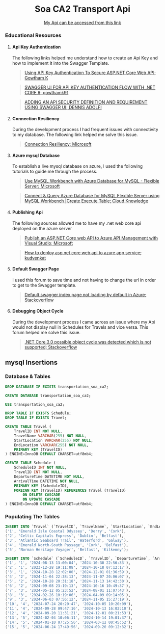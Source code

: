 <h1 align="center">
   Soa CA2 Transport Api
</h1>
<div align="center">
<a href='https://transportationsoaca2api.azurewebsites.net'>
  My Api can be accessed from this link
</a>
</div>

### Educational Resources
1. #### Api Key Authentication
   The following links helped me understand how to create an Api Key and how to implement it into the Swagger Template.

   >[Using API Key Authentication To Secure ASP.NET Core Web API; Gowtham K](https://www.c-sharpcorner.com/article/using-api-key-authentication-to-secure-asp-net-core-web-api/)

   >[SWAGGER UI FOR API KEY AUTHENTICATION FLOW WITH .NET CORE 6; gowthamk91](https://gowthamcbe.com/2022/02/21/swagger-ui-for-api-key-authentication-flow-with-net-core-6/)

   >[ADDING AN API SECURITY DEFINITION AND REQUIREMENT USING SWAGGER UI; DENNIS ADOLFI](https://adolfi.dev/blog/adding-an-api-security-definition-and-requirement-using-swagger-ui/)

2. #### Connection Resiliency
   During the development process I had frequent issues with connectivity to my database. The following link helped me solve this issue.

   >[Connection Resiliency; Microsoft](https://learn.microsoft.com/en-us/ef/core/miscellaneous/connection-resiliency)

3. #### Azure mysql Database
   To establish a live mysql database on azure, I used the following tutorials to guide me through the process.

   >[Use MySQL Workbench with Azure Database for MySQL - Flexible Server; Microsoft](https://learn.microsoft.com/en-us/azure/mysql/flexible-server/connect-workbench)

   >[Connect & Query Azure Database for MySQL Flexible Server using MySQL Workbench |Create Execute Table; 
Cloud Knowledge](https://www.youtube.com/watch?v=4Q1J2T9MMns)

4. #### Publishing Api
   The following sources allowed me to have my .net web core api deployed on the azure server

   >[Publish an ASP.NET Core web API to Azure API Management with Visual Studio; Microsoft](https://learn.microsoft.com/en-us/aspnet/core/tutorials/publish-to-azure-api-management-using-vs?view=aspnetcore-6.0)

   >[How to deploy asp.net core web api to azure app service; kudvenkat](https://www.youtube.com/watch?v=MP4zatl3jF8)

5. #### Default Swagger Page
   I used this forum to save time and not having to change the url in order to get to the Swagger template.

   >[Default swagger index page not loading by default in Azure; Stackoverflow](https://stackoverflow.com/questions/67970993/default-swagger-index-page-not-loading-by-default-in-azure)

6. #### Debugging Object Cycle
   During the development process I came across an issue where my Api would not display null in Schedules for Travels and vice versa. This forum helped me solve this issue.

   >[.NET Core 3.0 possible object cycle was detected which is not supported; Stackoverflow](https://stackoverflow.com/questions/59199593/net-core-3-0-possible-object-cycle-was-detected-which-is-not-supported)

## mysql Insertions
### Database & Tables
```sql
DROP DATABASE IF EXISTS transportation_soa_ca2;

CREATE DATABASE transportation_soa_ca2;

USE transportation_soa_ca2;

DROP TABLE IF EXISTS Schedule;
DROP TABLE IF EXISTS Travel;

CREATE TABLE Travel (
    TravelID INT NOT NULL,
    TravelName VARCHAR(255) NOT NULL,
    StartLocation VARCHAR(255) NOT NULL,
    EndLocation VARCHAR(255) NOT NULL,
    PRIMARY KEY (TravelID)
) ENGINE=InnoDB DEFAULT CHARSET=utf8mb4;

CREATE TABLE Schedule (
    ScheduleID INT NOT NULL,
    TravelID INT NOT NULL,
    DepartureTime DATETIME NOT NULL,
    ArrivalTime DATETIME NOT NULL,
    PRIMARY KEY (ScheduleID),
    FOREIGN KEY (TravelID) REFERENCES Travel (TravelID)
        ON DELETE CASCADE
        ON UPDATE CASCADE
) ENGINE=InnoDB DEFAULT CHARSET=utf8mb4;
```
### Populating The Tables
```sql
INSERT INTO `Travel` (`TravelID`, `TravelName`, `StartLocation`, `EndLocation`) VALUES
('1', 'Emerald Isle Coastal Odyssey', 'Derry', 'Cork'),
('2', 'Celtic Capitals Express', 'Dublin', 'Belfast'),
('3', 'Atlantic Seaboard Trail', 'Waterford', 'Galway'),
('4', 'Emerald North-South Passage', 'Cork', 'Belfast'),
('5', 'Norman Heritage Voyager', 'Belfast', 'Kilkenny');

INSERT INTO `Schedule` (`ScheduleID`, `TravelID`, `DepartureTime`, `ArrivalTime`) VALUES
('1', '1', '2024-08-13 13:00:04', '2024-10-30 22:56:33'),
('2', '1', '2023-12-28 19:11:08', '2024-10-18 07:12:17'),
('3', '1', '2024-10-28 12:02:00', '2024-12-01 01:36:59'),
('4', '2', '2024-11-04 22:38:13', '2024-11-07 20:06:07'),
('5', '2', '2024-10-28 20:31:18', '2024-11-13 14:42:30'),
('6', '2', '2024-09-08 23:19:13', '2024-10-16 10:49:37'),
('7', '3', '2024-05-12 05:23:52', '2024-08-01 11:07:43'),
('8', '3', '2024-02-26 10:19:06', '2024-04-09 09:14:05'),
('9', '3', '2024-06-03 07:56:12', '2024-11-05 15:27:19'),
('10', '4', '2024-07-24 20:20:47', '2024-10-05 10:20:09'),
('11', '4', '2024-09-28 09:47:16', '2024-10-13 16:02:10'),
('12', '4', '2024-09-20 11:31:21', '2024-12-01 00:21:53'),
('13', '5', '2024-02-04 10:06:11', '2024-10-14 19:01:37'),
('14', '5', '2024-01-10 07:25:56', '2024-03-12 00:45:52'),
('15', '5', '2024-06-24 17:49:56', '2024-09-20 09:12:32');
```
